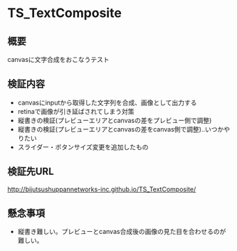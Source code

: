 TS_TextComposite
================
## 概要
canvasに文字合成をおこなうテスト

## 検証内容
- canvasにinputから取得した文字列を合成、画像として出力する
- retinaで画像が引き延ばされてしまう対策
- 縦書きの検証(プレビューエリアとcanvasの差をプレビュー側で調整)
- 縦書きの検証(プレビューエリアとcanvasの差をcanvas側で調整)..いつかやりたい
- スライダー・ボタンサイズ変更を追加したもの

## 検証先URL
http://bijutsushuppannetworks-inc.github.io/TS_TextComposite/

## 懸念事項
- 縦書き難しい。プレビューとcanvas合成後の画像の見た目を合わせるのが難しい。
